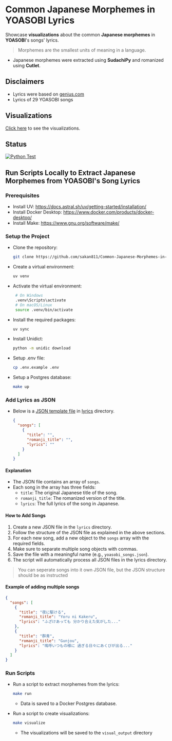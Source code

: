 # Common Japanese Morphemes in YOASOBI Lyrics

Showcase **visualizations** about the common **Japanese morphemes** in **YOASOBI**'s songs' lyrics.

> Morphemes are the smallest units of meaning in a language.

- Japanese morphemes were extracted using **SudachiPy** and romanized using **Cutlet**.

## Disclaimers

- Lyrics were based on [genius.com](https://genius.com/artists/Yoasobi)
- Lyrics of 29 YOASOBI songs

## Visualizations

[Click here](./docs/VISUALS.md) to see the visualizations.

## Status

[![Python Test](https://github.com/sakan811/Common-Japanese-Morphemes-in-YOASOBI-Lyrics/actions/workflows/python-test.yml/badge.svg)](https://github.com/sakan811/Common-Japanese-Morphemes-in-YOASOBI-Lyrics/actions/workflows/python-test.yml)

## Run Scripts Locally to Extract Japanese Morphemes from YOASOBI's Song Lyrics

### Prerequisites

- Install UV: <https://docs.astral.sh/uv/getting-started/installation/>
- Install Docker Desktop: <https://www.docker.com/products/docker-desktop/>
- Install Make: <https://www.gnu.org/software/make/>

### Setup the Project

- Clone the repository:

  ```bash
  git clone https://github.com/sakan811/Common-Japanese-Morphemes-in-YOASOBI-Lyrics.git 
  ```

- Create a virtual environment:

  ```bash
  uv venv
  ```

- Activate the virtual environment:

  ```bash
   # On Windows
   .venv\Scripts\activate
   # On macOS/Linux
   source .venv/bin/activate
  ```

- Install the required packages:

  ```bash
  uv sync
  ```

- Install Unidict:

  ```bash
  python -m unidic download
  ```

- Setup .env file:

  ```bash
  cp .env.example .env
  ```

- Setup a Postgres database:

  ```bash
  make up
  ```

### Add Lyrics as JSON

- Below is a [JSON template file](./lyrics/template.json) in [lyrics](./lyrics/) directory.

  ```json
  {
    "songs": [
      {
        "title": "",
        "romanji_title": "",
        "lyrics": ""
      }
    ]
  }
  ```

#### Explanation

- The JSON file contains an array of `songs`.
- Each song in the array has three fields:
  - `title`: The original Japanese title of the song.
  - `romanji_title`: The romanized version of the title.
  - `lyrics`: The full lyrics of the song in Japanese.

#### How to Add Songs

1. Create a new JSON file in the `lyrics` directory.
2. Follow the structure of the JSON file as explained in the above sections.
3. For each new song, add a new object to the `songs` array with the required fields.
4. Make sure to separate multiple song objects with commas.
5. Save the file with a meaningful name (e.g., `yoasobi_songs.json`).
6. The script will automatically process all JSON files in the lyrics directory.

> You can seperate songs into it own JSON file, but the JSON structure should be as instructed

#### Example of adding multiple songs

```json
{
  "songs": [
    {
      "title": "夜に駆ける",
      "romanji_title": "Yoru ni Kakeru",
      "lyrics": "ふざけあっても 分かり合えた気がした..."
    },
    {
      "title": "群青",
      "romanji_title": "Gunjou",
      "lyrics": "嗚呼いつもの様に 過ぎる日々にあくびが出る..."
    }
  ]
}
```

### Run Scripts

- Run a script to extract morphemes from the lyrics:

  ```bash
  make run
  ```

  - Data is saved to a Docker Postgres database.

- Run a script to create visualizations:

  ```bash
  make visualize
  ```

  - The visualizations will be saved to the `visual_output` directory
